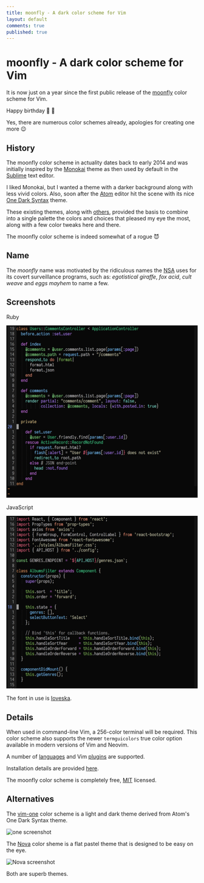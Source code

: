 ```yaml
---
title: moonfly - A dark color scheme for Vim
layout: default
comments: true
published: true
---
```


moonfly - A dark color scheme for Vim
=====================================

It is now just on a year since the first public release of the
[moonfly](https://github.com/bluz71/vim-moonfly-colors) color scheme for Vim.

Happy birthday :tada: :tada:

Yes, there are numerous color schemes already, apologies for creating one
more :wink:

History
-------

The moonfly color scheme in actuality dates back to early 2014 and was
initially inspired by the [Monokai](https://atom.io/themes/monokai) theme as
then used by default in the [Sublime](https://www.sublimetext.com) text editor.

I liked Monokai, but I wanted a theme with a darker background along with less
vivid colors. Also, soon after the [Atom](https://atom.io) editor hit the scene
with its nice [One Dark Syntax](https://github.com/atom/one-dark-syntax) theme.

These existing themes, along with
[others](https://github.com/bluz71/vim-moonfly-colors#moonfly), provided the
basis to combine into a single palette the colors and choices that pleased my
eye the most, along with a few color tweaks here and there.

The moonfly color scheme is indeed somewhat of a rogue :smiling_imp:

Name
----

The *moonfly* name was motivated by the ridiculous names the
[NSA](https://www.nsa.gov) uses for its covert surveillance programs, such as:
*egotistical giraffe*, *fox acid*, *cult weave* and *eggs mayhem* to name a
few.

Screenshots
-----------

Ruby

<img width="800" alt="ruby" src="https://raw.githubusercontent.com/bluz71/misc-binaries/master/moonfly/ruby_moonfly.png">

JavaScript

<img width="800" alt="javascript" src="https://raw.githubusercontent.com/bluz71/misc-binaries/master/moonfly/javascript_moonfly.png">

The font in use is [Ioveska](https://github.com/be5invis/Iosevka).

Details
-------

When used in command-line Vim, a 256-color terminal will be required. This
color scheme also supports the newer `termguicolors` true color option
available in modern versions of Vim and Neovim.

A number of
[languages](https://github.com/bluz71/vim-moonfly-colors#languages-explicitly-styled)
and Vim
[plugins](https://github.com/bluz71/vim-moonfly-colors#plugins-explicity-styled)
are supported.

Installation details are provided
[here](https://github.com/bluz71/vim-moonfly-colors#installation).

The moonfly color scheme is completely free,
[MIT](https://opensource.org/licenses/MIT) licensed.

Alternatives
------------

The [vim-one](https://github.com/rakr/vim-one) color scheme is a light and dark
theme derived from Atom's One Dark Syntax theme.

![one screenshot](https://github.com/rakr/vim-one/raw/master/screenshots/new-logo.png "one")

The [Nova](https://github.com/trevordmiller/nova-vim) color sheme is a flat
pastel theme that is designed to be easy on the eye.

![Nova screenshot](https://github.com/trevordmiller/nova-vim/raw/master/assets/screenshot.png?raw=true "Nova")

Both are superb themes.
